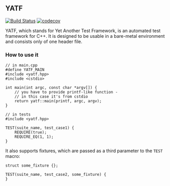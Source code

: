 ## YATF
[![Build Status](https://travis-ci.org/Mrokkk/yatf.svg?branch=master)](https://travis-ci.org/Mrokkk/yatf)
[![codecov](https://codecov.io/gh/Mrokkk/yatf/branch/master/graph/badge.svg)](https://codecov.io/gh/Mrokkk/yatf)

YATF, which stands for Yet Another Test Framework, is an automated test framework for C++. It is designed to be usable in a bare-metal environment and consists only of one header file.
### How to use it
```
// in main.cpp
#define YATF_MAIN
#include <yatf.hpp>
#include <cstdio>

int main(int argc, const char *argv[]) {
    // you have to provide printf-like function -
    // in this case it's from cstdio
    return yatf::main(printf, argc, argv);
}

```
```
// in tests
#include <yatf.hpp>

TEST(suite_name, test_case1) {
    REQUIRE(true);
    REQUIRE_EQ(1, 1);
}
```
It also supports fixtures, which are passed as a third parameter to the `TEST` macro:
```
struct some_fixture {};

TEST(suite_name, test_case2, some_fixture) {
}
```
